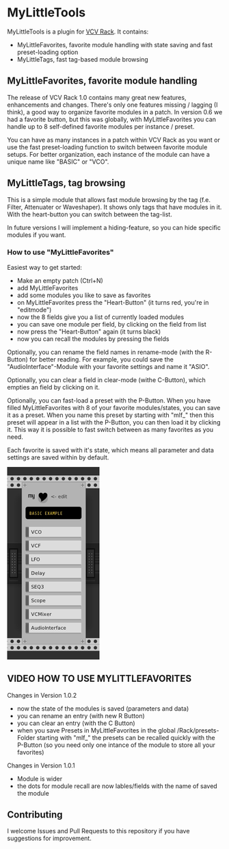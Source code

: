 
# MyLittleTools

MyLittleTools is a plugin for [VCV Rack](https://vcvrack.com). It
contains:

* MyLittleFavorites, favorite module handling with state saving and fast preset-loading option
* MyLittleTags, fast tag-based module browsing

## MyLittleFavorites, favorite module handling

The release of VCV Rack 1.0 contains many great new features, enhancements and changes. 
There's only one features missing / lagging (I think), a good way to organize favorite modules in a patch.
In version 0.6 we had a favorite button, but this was globally, with MyLittleFavorites
you can handle up to 8 self-defined favorite modules per instance / preset.

You can have as many instances in a patch within VCV Rack as you want or use the fast preset-loading function to switch between favorite module setups. For better organization, each instance of the module can have a unique name like "BASIC" or "VCO".

## MyLittleTags, tag browsing

This is a simple module that allows fast module browsing by the tag (f.e. Filter, Attenuater or Waveshaper). It shows only tags that have modules in it. With the heart-button you can switch between the tag-list.

In future versions I will implement a hiding-feature, so you can hide specific modules if you want.

### How to use "MyLittleFavorites"

Easiest way to get started:

* Make an empty patch (Ctrl+N)
* add MyLittleFavorites
* add some modules you like to save as favorites
* on MyLittleFavorites press the "Heart-Button" (it turns red, you're in "editmode")
* now the 8 fields give you a list of currently loaded modules
* you can save one module per field, by clicking on the field from list
* now press the "Heart-Button" again (it turns black)
* now you can recall the modules by pressing the fields

Optionally, you can rename the field names in rename-mode (with the R-Button) for better reading. For example, you could save the "AudioInterface"-Module with your favorite settings and name it "ASIO".

Optionally, you can clear a field in clear-mode (withe C-Button), which empties an field by clicking on it. 

Optionally, you can fast-load a preset with the P-Button. When you have filled MyLittleFavorites with 8 of your favorite modules/states, you can save it as a preset. When you name this preset by starting with "mlf_" then this preset will appear in a list with the P-Button, you can then load it by clicking it. This way it is possible to fast switch between as many favorites as you need.

Each favorite is saved with it's state, which means all parameter and data settings are saved within by default. 

![MyLittleFavorites](https://raw.githubusercontent.com/digitalhappens/MyLittleTools/master/screenshots/MyLittleFavoritesExample.jpg)

## VIDEO HOW TO USE MYLITTLEFAVORITES ##

Changes in Version 1.0.2

* now the state of the modules is saved (parameters and data)
* you can rename an entry (with new R Button)
* you can clear an entry (with the C Button)
* when you save Presets in MyLittleFavorites in the global /Rack/presets-Folder starting with "mlf_"
  the presets can be recalled quickly with the P-Button (so you need only one intance of the module to store all your favorites)

Changes in Version 1.0.1

* Module is wider
* the dots for module recall are now lables/fields with the name of saved the module

## Contributing

I welcome Issues and Pull Requests to this repository if you have suggestions for improvement.
